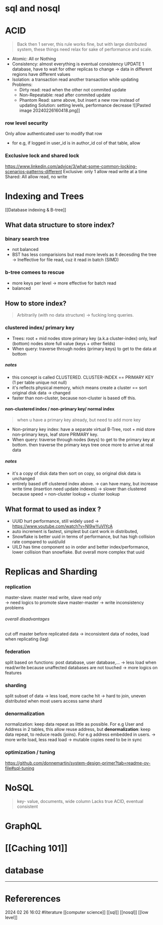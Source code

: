 # sql and nosql
# ACID
> Back then 1 server, this rule works fine, but with large distributed system, these things need relax for sake of performance and scale.
- Atomic: All or Nothing 
- Consistency:  almost everything is eventual consistency 
UPDATE 1 database, have to wait for other replicas to change -> data in different regions have different values
-  Isolation: a transaction read another transaction while updating  
Problems: 
	- Dirty read: read when the other not commited update
	- Non-Repeatable: read after commited update
	- Phantom Read:  same above, but insert a new row instead of updating
Solution: setting levels, performance decrease
![[Pasted image 20240226160418.png]]
### row level security 
Only allow authenticated user to modify that row 
- for e.g, if logged in user_id is in author_id col of that table, allow
### Exclusive lock and shared lock  
https://www.linkedin.com/advice/3/what-some-common-locking-scenarios-patterns-different 
Exclusive: only 1 allow read write at a time  
Shared: All allow read, no write

# Indexing and Trees 
[[Database indexing & B-tree]]

## What  data structure to store index?
### binary search tree 
- not balanced 
- BST has less comparisions but read more levels as it decesding the tree 
-> Ineffective for file read, cuz it read in batch (SIMD) 
### b-tree comees to rescue 
- more keys per level -> more effective for batch read
- balanced 
## How to store index?  
> Arbitrarily (with no data structure) -> fucking long queries. 
### clustered index/ primary key 
- Trees: root + mid nodes store primary key (a.k.a cluster-index) only, leaf (bottom) nodes store full value (keys + other fields) 
- When query: traverse through nodes (primary keys) to get to the data at bottom 
##### notes 
- this concept is called CLUSTERED. CLUSTER-INDEX == PRIMARY KEY (1 per table unique not null)
- it's reflects physical memory, which means create a cluster == sort original disk data -> changed
- faster than non-cluster, because non-cluster is based off this. 

#### non-clustered index / non-primary key/ normal index
> when u have a primary key already, but need to add more key
- Non-primary key index: have a separate virtual B-Tree, root + mid store non-primary keys, leaf store PRIMARY key. 
- When query: traverse through nodes (keys) to get to the primary key at bottom. then traverse the primary keys tree once more to arrive at real data
##### notes 
- it's a copy of disk data then sort on copy, so original disk data is unchanged
- entirely based off clustered index above.
-> can have many, but increase write time (insertion need update indexes)
-> slower than clustered because speed = non-cluster lookup + cluster lookup

## What format to used as index ?
- UUID hurt performance, still widely used
-> https://www.youtube.com/watch?v=NI9wYuVIYcA 
- auto increment is fastest, simplest but cant work in distributed, 
- Snowflake is better uuid in terms of performance, but has high collision rate compared to uuid/uild
- UILD has time component so in order and better index/performance, lower collision than snowflake. But overall more complex that uuid




# Replicas and Sharding 
### replication 
master-slave: master read write, slave  read only  
-> need logics to promote slave 
master-master 
-> write inconsistency problems 
###### overall disadvantages
cut off master before replicated data -> inconsistent data of nodes, load when replicating (lag) 
### federation 
split based on functions: post database, user database,...
-> less load when read/write because unaffected databases are not touched 
-> more logics on features 
### sharding 
split subset of data 
-> less load, more cache hit
-> hard to join, uneven distributed when most users access same shard

### denormalization 
normalization: keep data repeat as little as possible. For e.g User and Address in 2 tables, this allow reuse address, but 
**denormalization**: keep data repeat, to reduce reads (joins). For e.g address embedded in users. 
-> more write load, less read load 
-> mutable copies need to be in sync

### optimization / tuning 
https://github.com/donnemartin/system-design-primer?tab=readme-ov-file#sql-tuning


# NoSQL 
> key- value, documents, wide column 
> Lacks true ACID, eventual consistent 

# GraphQL 

# [[Caching 101]]




# database
--- 
# Refererences 




2024 02 26 16:02
#literature [[computer science]] [[sql]] [[nosql]] [[low level]] 